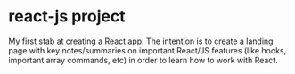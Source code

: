 # react-js project

My first stab at creating a React app. The intention is to create a landing page with key notes/summaries on important React/JS features (like hooks, important array commands, etc) in order to learn how to work with React.
